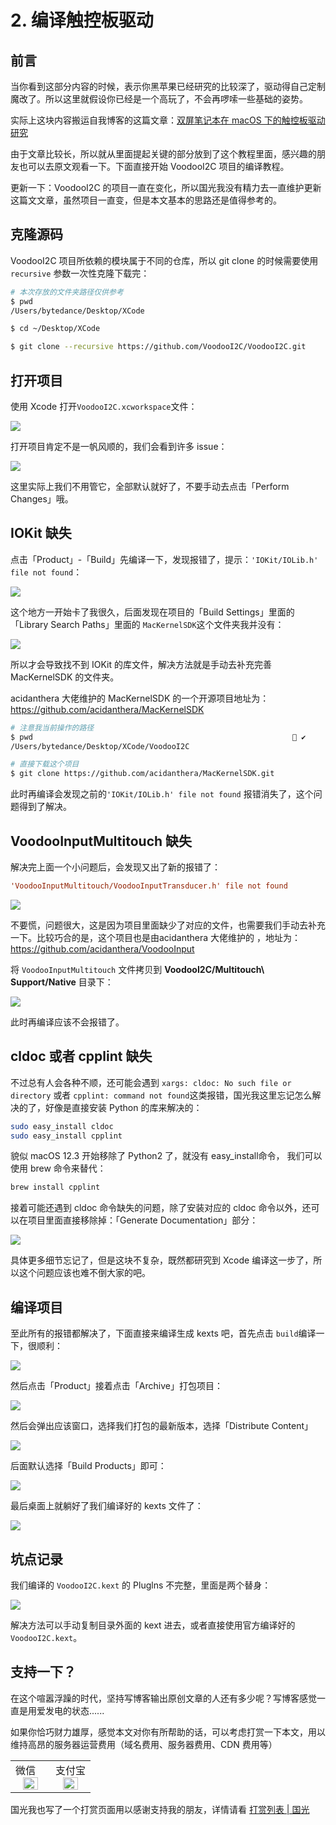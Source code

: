 # 2. 编译触控板驱动

## 前言

当你看到这部分内容的时候，表示你黑苹果已经研究的比较深了，驱动得自己定制魔改了。所以这里就假设你已经是一个高玩了，不会再啰嗦一些基础的姿势。

实际上这块内容搬运自我博客的这篇文章：[双屏笔记本在 macOS 下的触控板驱动研究](https://www.sqlsec.com/2021/12/screenpad.html) 

由于文章比较长，所以就从里面提起关键的部分放到了这个教程里面，感兴趣的朋友也可以去原文观看一下。下面直接开始 VoodooI2C 项目的编译教程。

更新一下：VoodooI2C 的项目一直在变化，所以国光我没有精力去一直维护更新这篇文文章，虽然项目一直变，但是本文基本的思路还是值得参考的。

## 克隆源码

VoodooI2C 项目所依赖的模块属于不同的仓库，所以 git clone 的时候需要使用 `recursive` 参数一次性克隆下载完：

```bash
# 本次存放的文件夹路径仅供参考
$ pwd
/Users/bytedance/Desktop/XCode

$ cd ~/Desktop/XCode

$ git clone --recursive https://github.com/VoodooI2C/VoodooI2C.git
```

## 打开项目

使用 Xcode 打开`VoodooI2C.xcworkspace`文件：

![](https://image.3001.net/images/20211220/16399676482692.png) 

打开项目肯定不是一帆风顺的，我们会看到许多 issue：

![](https://image.3001.net/images/20211220/16399684967484.jpeg) 

这里实际上我们不用管它，全部默认就好了，不要手动去点击「Perform Changes」哦。

## IOKit 缺失

点击「Product」-「Build」先编译一下，发现报错了，提示：`'IOKit/IOLib.h' file not found`： 

 ![](https://image.3001.net/images/20211220/16399686079268.jpeg) 

 这个地方一开始卡了我很久，后面发现在项目的「Build Settings」里面的「Library Search Paths」里面的 `MacKernelSDK`这个文件夹我并没有：

![](https://image.3001.net/images/20211220/16399688648632.png) 

所以才会导致找不到 IOKit 的库文件，解决方法就是手动去补充完善 MacKernelSDK 的文件夹。

acidanthera 大佬维护的 MacKernelSDK 的一个开源项目地址为：https://github.com/acidanthera/MacKernelSDK

```bash
# 注意我当前操作的路径
$ pwd                                                           ✔
/Users/bytedance/Desktop/XCode/VoodooI2C

# 直接下载这个项目
$ git clone https://github.com/acidanthera/MacKernelSDK.git
```

此时再编译会发现之前的`'IOKit/IOLib.h' file not found` 报错消失了，这个问题得到了解决。

##  VoodooInputMultitouch 缺失

解决完上面一个小问题后，会发现又出了新的报错了：

```ini
'VoodooInputMultitouch/VoodooInputTransducer.h' file not found
```

![](https://image.3001.net/images/20211220/16399691969738.jpeg) 



不要慌，问题很大，这是因为项目里面缺少了对应的文件，也需要我们手动去补充一下。比较巧合的是，这个项目也是由acidanthera 大佬维护的 ，地址为：https://github.com/acidanthera/VoodooInput

将 `VoodooInputMultitouch` 文件拷贝到 **VoodooI2C/Multitouch\ Support/Native** 目录下：

![](https://image.3001.net/images/20211220/1639969960300.jpeg) 



此时再编译应该不会报错了。

## cldoc 或者 cpplint 缺失

不过总有人会各种不顺，还可能会遇到 `xargs: cldoc: No such file or directory` 或者 `cpplint: command not found`这类报错，国光我这里忘记怎么解决的了，好像是直接安装 Python 的库来解决的：

```bash
sudo easy_install cldoc
sudo easy_install cpplint
```

貌似 macOS 12.3 开始移除了 Python2 了，就没有 easy_install命令， 我们可以使用 brew 命令来替代：

```bash
brew install cpplint
```

接着可能还遇到 cldoc 命令缺失的问题，除了安装对应的 cldoc 命令以外，还可以在项目里面直接移除掉：「Generate Documentation」部分：

![](https://image.3001.net/images/20220305/16464793321944.png)

具体更多细节忘记了，但是这块不复杂，既然都研究到 Xcode 编译这一步了，所以这个问题应该也难不倒大家的吧。

## 编译项目

至此所有的报错都解决了，下面直接来编译生成 kexts 吧，首先点击 `build`编译一下，很顺利：

![](https://image.3001.net/images/20211220/16399702435479.png) 





然后点击「Product」接着点击「Archive」打包项目：

![](https://image.3001.net/images/20211220/16399708239549.jpeg) 



然后会弹出应该窗口，选择我们打包的最新版本，选择「Distribute Content」

![](https://image.3001.net/images/20211220/16399708882219.jpeg) 

后面默认选择「Build Products」即可：

![](https://image.3001.net/images/20211220/16399709722736.png) 



最后桌面上就躺好了我们编译好的 kexts 文件了：

![](https://image.3001.net/images/20211220/16399711135906.jpeg) 



## 坑点记录

我们编译的 `VoodooI2C.kext` 的 Pluglns 不完整，里面是两个替身：

![](https://image.3001.net/images/20211220/16399712181607.jpeg) 



解决方法可以手动复制目录外面的 kext 进去，或者直接使用官方编译好的 `VoodooI2C.kext`。

## 支持一下？

在这个喧嚣浮躁的时代，坚持写博客输出原创文章的人还有多少呢？写博客感觉一直是用爱发电的状态......

如果你恰巧财力雄厚，感觉本文对你有所帮助的话，可以考虑打赏一下本文，用以维持高昂的服务器运营费用（域名费用、服务器费用、CDN 费用等）

<table>
    <tr>
        <td>微信
            <center><img src="https://image.3001.net/images/20200421/1587449920128.jpg " width="70%"></center>
        </td>
        <td width="50%">
          支付宝
            <center><img src="https://image.3001.net/images/20200421/15874503376388.jpg" width="70%"></center>
        </td>
    </tr>
</table>





国光我也写了一个打赏页面用以感谢支持我的朋友，详情请看 [打赏列表 | 国光](https://www.sqlsec.com/dashang.html)

